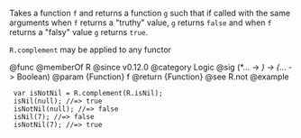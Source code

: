Takes a function `f` and returns a function `g` such that if called with the same arguments
when `f` returns a "truthy" value, `g` returns `false` and when `f` returns a "falsy" value `g` returns `true`.

`R.complement` may be applied to any functor

@func
@memberOf R
@since v0.12.0
@category Logic
@sig (*... -> *) -> (*... -> Boolean)
@param {Function} f
@return {Function}
@see R.not
@example

     var isNotNil = R.complement(R.isNil);
     isNil(null); //=> true
     isNotNil(null); //=> false
     isNil(7); //=> false
     isNotNil(7); //=> true
